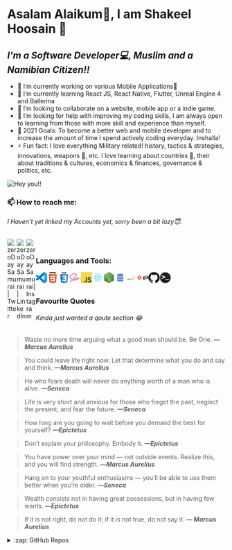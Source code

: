 # Asalam Alaikum:crescent_moon:, I am Shakeel Hoosain 👋

## ***I'm a Software Developer:computer:, Muslim and a Namibian Citizen!!*** 

- 🔭 I’m currently working on various Mobile Applications:iphone:
- 🌱 I’m currently learning React JS, React Native, Flutter, Unreal Engine 4 and Ballerina
- 👯 I’m looking to collaborate on a website, mobile app or a indie game.
- 🤔 I’m looking for help with improving my coding skills, I am always open to learning from those with more skill and experience than myself.
- 🥅 2021 Goals: To become a better web and mobile developer and to increase the amount of time I spend actively coding everyday. Inshalla!
- ⚡ Fun fact: I love everything Military related! history, tactics & strategies, innovations, weapons :gun:, etc.  I love learning about countries :flags:, their about traditions & cultures, economics & finances, governance & politics, etc. 

![Hey you!!](https://avatars.githubusercontent.com/u/62466466?v=4)

### 📫 How to reach me:  
###### I Haven't yet linked my Accounts yet, sorry been a bit lazy:innocent:.

[<img align="left" alt="zeroDaySamurai  | Twitter" width="22px" src="https://cdn.jsdelivr.net/npm/simple-icons@v3/icons/twitter.svg" />](https://pages.github.com/)
[<img align="left" alt="zeroDaySamurai | LinkedIn" width="22px" src="https://cdn.jsdelivr.net/npm/simple-icons@v3/icons/linkedin.svg" />](https://pages.github.com/)
[<img align="left" alt="zeroDaySamurai| Instagram" width="22px" src="https://cdn.jsdelivr.net/npm/simple-icons@v3/icons/instagram.svg" />](https://pages.github.com/)

<br />

### Languages and Tools:

<img align="left" alt="Visual Studio Code" width="26px" src="https://raw.githubusercontent.com/github/explore/80688e429a7d4ef2fca1e82350fe8e3517d3494d/topics/visual-studio-code/visual-studio-code.png" />
<img align="left" alt="HTML5" width="26px" src="https://raw.githubusercontent.com/github/explore/80688e429a7d4ef2fca1e82350fe8e3517d3494d/topics/html/html.png" />
<img align="left" alt="CSS3" width="26px" src="https://raw.githubusercontent.com/github/explore/80688e429a7d4ef2fca1e82350fe8e3517d3494d/topics/css/css.png" />
<img align="left" alt="Sass" width="26px" src="https://raw.githubusercontent.com/github/explore/80688e429a7d4ef2fca1e82350fe8e3517d3494d/topics/sass/sass.png" />
<img align="left" alt="JavaScript" width="26px" src="https://raw.githubusercontent.com/github/explore/80688e429a7d4ef2fca1e82350fe8e3517d3494d/topics/javascript/javascript.png" />
<img align="left" alt="React" width="26px" src="https://raw.githubusercontent.com/github/explore/80688e429a7d4ef2fca1e82350fe8e3517d3494d/topics/react/react.png" />
<img align="left" alt="Node.js" width="26px" src="https://raw.githubusercontent.com/github/explore/80688e429a7d4ef2fca1e82350fe8e3517d3494d/topics/nodejs/nodejs.png" />
<img align="left" alt="SQL" width="26px" src="https://raw.githubusercontent.com/github/explore/80688e429a7d4ef2fca1e82350fe8e3517d3494d/topics/sql/sql.png" />
<img align="left" alt="MySQL" width="26px" src="https://raw.githubusercontent.com/github/explore/80688e429a7d4ef2fca1e82350fe8e3517d3494d/topics/mysql/mysql.png" />
<img align="left" alt="Git" width="26px" src="https://raw.githubusercontent.com/github/explore/80688e429a7d4ef2fca1e82350fe8e3517d3494d/topics/git/git.png" />
<img align="left" alt="GitHub" width="26px" src="https://raw.githubusercontent.com/github/explore/78df643247d429f6cc873026c0622819ad797942/topics/github/github.png" />
<img align="left" alt="Terminal" width="26px" src="https://raw.githubusercontent.com/github/explore/80688e429a7d4ef2fca1e82350fe8e3517d3494d/topics/terminal/terminal.png" />
  
  
<br />
<br />

### Favourite Quotes
###### Kinda just wanted a qoute section :joy:

> Waste no more time arguing what a good man should be. Be One. ***— Marcus Aurelius***

> You could leave life right now. Let that determine what you do and say and think. ***—Marcus Aurelius***

> He who fears death will never do anything worth of a man who is alive. ***—Seneca***

> Life is very short and anxious for those who forget the past, neglect the present, and fear the future. ***—Seneca***

> How long are you going to wait before you demand the best for yourself? ***—Epictetus***

> Don’t explain your philosophy. Embody it. ***—Epictetus***

> You have power over your mind — not outside events. Realize this, and you will find strength. ***―Marcus Aurelius***

> Hang on to your youthful enthusiasms — you’ll be able to use them better when you’re older. ***―Seneca***

> Wealth consists not in having great possessions, but in having few wants. ***―Epictetus***

> If it is not right, do not do it; if it is not true, do not say it. ***— Marcus Aurelius***

<details>
  <summary>:zap: GitHub Repos</summary>

  <img align="left" alt="zeroDaySamurai GitHub Stats" src="https://github.com/ZeroDaySamurai?tab=repositories" />

</details>
